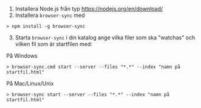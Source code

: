 1. Installera Node.js från typ https://nodejs.org/en/download/
2. Installera `browser-sync` med 
```
> npm install -g browser-sync
```
3. Starta `browser-sync` i din katalog ange vilka filer som ska "watchas" och vilken fil som är startfilen med:

På Windows
``` 
> browser-sync.cmd start --server --files "*.*" --index "namn på startfil.html"
``` 

På Mac/Linux/Unix
``` 
> browser-sync start --server --files "*.*" --index "namn på startfil.html"
``` 